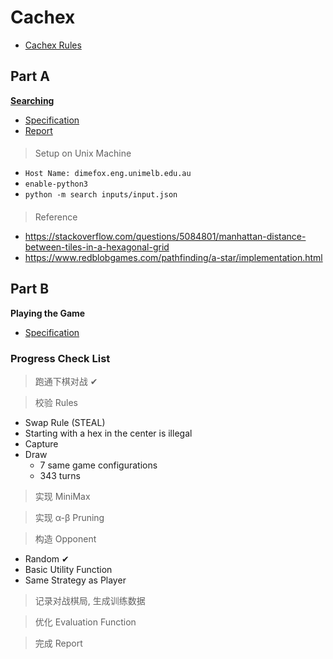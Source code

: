 # Cachex

* [Cachex Rules](spec/cachex_rule.pdf)

## Part A
[**Searching**](simple_search)
* [Specification](spec/spec_a.pdf)
* [Report](simple_search/report/report.pdf)
####
> Setup on Unix Machine
* <code>Host Name: dimefox.eng.unimelb.edu.au</code>
* <code>enable-python3</code>
* <code>python -m search inputs/input.json</code>
####
> Reference
* https://stackoverflow.com/questions/5084801/manhattan-distance-between-tiles-in-a-hexagonal-grid
* https://www.redblobgames.com/pathfinding/a-star/implementation.html


## Part B
**Playing the Game**
* [Specification](spec/spec_b.pdf)

### Progress Check List
> 跑通下棋对战 ✔

> 校验 Rules
* Swap Rule (STEAL)
* Starting with a hex in the center is illegal
* Capture
* Draw
  * 7 same game configurations
  * 343 turns

> 实现 MiniMax

> 实现 α-β Pruning

> 构造 Opponent
* Random ✔
* Basic Utility Function
* Same Strategy as Player

> 记录对战棋局, 生成训练数据

> 优化 Evaluation Function

> 完成 Report

